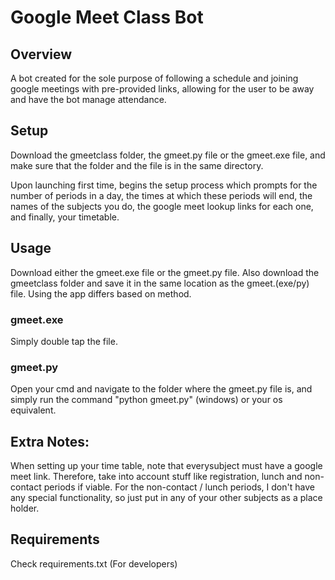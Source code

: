 # Google Meet Class Bot

## Overview

A bot created for the sole purpose of following a schedule and joining google meetings with pre-provided links, allowing for the user to be away and have the bot manage attendance.

## Setup

Download the gmeetclass folder, the gmeet.py file or the gmeet.exe file, and make sure that the folder and the file is in the same directory.

Upon launching first time, begins the setup process which prompts for the number of periods in a day, the times at which these periods will end, the names of the subjects you do, the google meet lookup links for each one, and finally, your timetable.

## Usage
Download either the gmeet.exe file or the gmeet.py file. Also download the gmeetclass folder and save it in the same location as the gmeet.(exe/py) file. Using the app differs based on method.

### gmeet.exe

Simply double tap the file.

### gmeet.py

Open your cmd and navigate to the folder where the gmeet.py file is, and simply run the command "python gmeet.py" (windows) or your os equivalent.

## Extra Notes:

When setting up your time table, note that everysubject must have a google meet link. Therefore, take into account stuff like registration, lunch and non-contact periods if viable. For the non-contact / lunch periods, I don't have any special functionality, so just put in any of your other subjects as a place holder.

## Requirements
Check requirements.txt (For developers)